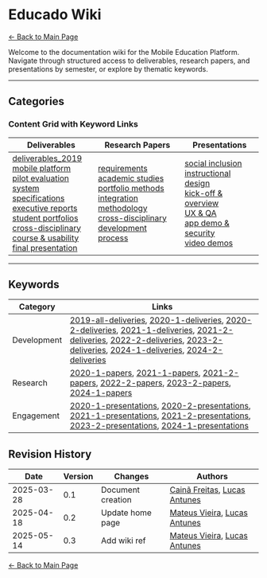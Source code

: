 # Educado Wiki

[← Back to Main Page](index.md)

Welcome to the documentation wiki for the Mobile Education Platform. Navigate through structured access to deliverables, research papers, and presentations by semester, or explore by thematic keywords.

---

## Categories

### Content Grid with Keyword Links

| **Deliverables**                                                                                                                                                                                                                                                                                                                                                                                          | **Research Papers**                                                                                                                                                                                                                                   | **Presentations**                                                                                                                                                                                                                                                                  |
| --------------------------------------------------------------------------------------------------------------------------------------------------------------------------------------------------------------------------------------------------------------------------------------------------------------------------------------------------------------------------------------------------------- | ----------------------------------------------------------------------------------------------------------------------------------------------------------------------------------------------------------------------------------------------------- | ---------------------------------------------------------------------------------------------------------------------------------------------------------------------------------------------------------------------------------------------------------------------------------- |
| [deliverables_2019](database/2019/2019.md)<br>[mobile platform](database/2020/1/deliveries.md)<br>[pilot evaluation](database/2020/2/deliveries.md)<br>[system specifications](database/2021/1/deliveries.md)<br>[executive reports](database/2021/2/deliveries.md)<br>[student portfolios](database/2022/2/deliveries.md)<br>[cross-disciplinary](database/2023/2/deliveries.md)<br>[course & usability](database/2024/1/deliveries.md)<br>[final presentation](database/2024/2/deliveries.md) | [requirements](database/2020/1/papers.md)<br>[academic studies](database/2021/1/papers.md)<br>[portfolio methods](database/2021/2/papers.md)<br>[integration methodology](database/2022/2/papers.md)<br>[cross-disciplinary](database/2023/2/papers.md)<br>[development process](database/2024/1/papers.md) | [social inclusion](database/2020/1/presentations.md)<br>[instructional design](database/2020/2/presentations.md)<br>[kick-off & overview](database/2021/1/presentations.md)<br>[UX & QA](database/2021/2/presentations.md)<br>[app demo & security](database/2023/2/presentations.md)<br>[video demos](database/2024/1/presentations.md) |

---

## Keywords

| Category    | Links                                                                                                                                                                                                                                                                                                                                                                                       |
| ----------- | ------------------------------------------------------------------------------------------------------------------------------------------------------------------------------------------------------------------------------------------------------------------------------------------------------------------------------------------------------------------------------------------- |
| Development | [2019-all-deliveries](database/2019/2019.md), [2020-1-deliveries](database/2020/1/deliveries.md), [2020-2-deliveries](database/2020/2/deliveries.md), [2021-1-deliveries](database/2021/1/deliveries.md), [2021-2-deliveries](database/2021/2/deliveries.md), [2022-2-deliveries](database/2022/2/deliveries.md), [2023-2-deliveries](database/2023/2/deliveries.md), [2024-1-deliveries](database/2024/1/deliveries.md), [2024-2-deliveries](database/2024/2/deliveries.md) |
| Research    | [2020-1-papers](database/2020/1/papers.md), [2021-1-papers](database/2021/1/papers.md), [2021-2-papers](database/2021/2/papers.md), [2022-2-papers](database/2022/2/papers.md), [2023-2-papers](database/2023/2/papers.md), [2024-1-papers](database/2024/1/papers.md)                                                                                                                                         |
| Engagement  | [2020-1-presentations](database/2020/1/presentations.md), [2020-2-presentations](database/2020/2/presentations.md), [2021-1-presentations](database/2021/1/presentations.md), [2021-2-presentations](database/2021/2/presentations.md), [2023-2-presentations](database/2023/2/presentations.md), [2024-1-presentations](database/2024/1/presentations.md)                                                                                        |

## Revision History

| Date       | Version | Changes           | Authors                                                                                          |
| ---------- | ------- | ----------------- | ------------------------------------------------------------------------------------------------ |
| 2025-03-28 | 0.1     | Document creation | [Cainã Freitas](https://github.com/freitasc), [Lucas Antunes](https://github.com/LucasGSAntunes) |
| 2025-04-18 | 0.2     | Update home page  | [Mateus Vieira](https://github.com/matix0), [Lucas Antunes](https://github.com/LucasGSAntunes)   |
| 2025-05-14 | 0.3     | Add wiki ref      | [Mateus Vieira](https://github.com/matix0), [Lucas Antunes](https://github.com/LucasGSAntunes)                                               |

[← Back to Main Page](index.md)
